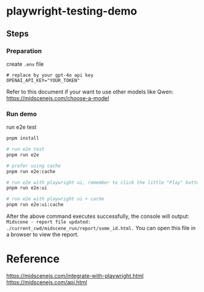 # playwright-testing-demo

## Steps

### Preparation

create `.env` file

```shell
# replace by your gpt-4o api key
OPENAI_API_KEY="YOUR_TOKEN"
```

Refer to this document if your want to use other models like Qwen: https://midscenejs.com/choose-a-model

### Run demo

run e2e test

```bash
pnpm install

# run e2e test
pnpm run e2e

# prefer using cache
pnpm run e2e:cache

# run e2e with playwright ui, remember to click the little "Play" button on the upper-left corner
pnpm run e2e:ui

# run e2e with playwright ui + cache
pnpm run e2e:ui:cache
```

After the above command executes successfully, the console will output: `Midscene - report file updated: ./current_cwd/midscene_run/report/some_id.html.` You can open this file in a browser to view the report.

# Reference 

https://midscenejs.com/integrate-with-playwright.html
https://midscenejs.com/api.html
